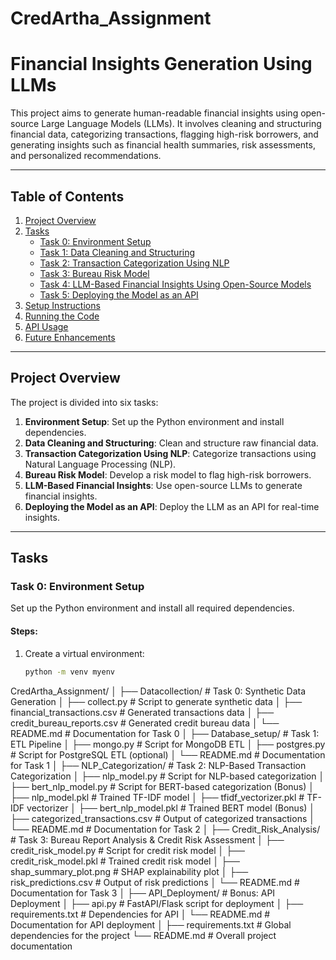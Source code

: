 # CredArtha_Assignment
# Financial Insights Generation Using LLMs

This project aims to generate human-readable financial insights using open-source Large Language Models (LLMs). It involves cleaning and structuring financial data, categorizing transactions, flagging high-risk borrowers, and generating insights such as financial health summaries, risk assessments, and personalized recommendations.

---

## Table of Contents
1. [Project Overview](#project-overview)
2. [Tasks](#tasks)
   - [Task 0: Environment Setup](#task-0-environment-setup)
   - [Task 1: Data Cleaning and Structuring](#task-1-data-cleaning-and-structuring)
   - [Task 2: Transaction Categorization Using NLP](#task-2-transaction-categorization-using-nlp)
   - [Task 3: Bureau Risk Model](#task-3-bureau-risk-model)
   - [Task 4: LLM-Based Financial Insights Using Open-Source Models](#task-4-llm-based-financial-insights-using-open-source-models)
   - [Task 5: Deploying the Model as an API](#task-5-deploying-the-model-as-an-api)
3. [Setup Instructions](#setup-instructions)
4. [Running the Code](#running-the-code)
5. [API Usage](#api-usage)
6. [Future Enhancements](#future-enhancements)

---

## Project Overview

The project is divided into six tasks:
1. **Environment Setup**: Set up the Python environment and install dependencies.
2. **Data Cleaning and Structuring**: Clean and structure raw financial data.
3. **Transaction Categorization Using NLP**: Categorize transactions using Natural Language Processing (NLP).
4. **Bureau Risk Model**: Develop a risk model to flag high-risk borrowers.
5. **LLM-Based Financial Insights**: Use open-source LLMs to generate financial insights.
6. **Deploying the Model as an API**: Deploy the LLM as an API for real-time insights.

---

## Tasks

### Task 0: Environment Setup
Set up the Python environment and install all required dependencies.

#### Steps:
1. Create a virtual environment:
   ```bash
   python -m venv myenv
   
CredArtha_Assignment/
│
├── Datacollection/                    # Task 0: Synthetic Data Generation
│   ├── collect.py                     # Script to generate synthetic data
│   ├── financial_transactions.csv     # Generated transactions data
│   ├── credit_bureau_reports.csv      # Generated credit bureau data
│   └── README.md                      # Documentation for Task 0
│
├── Database_setup/                    # Task 1: ETL Pipeline
│   ├── mongo.py                       # Script for MongoDB ETL
│   ├── postgres.py                    # Script for PostgreSQL ETL (optional)
│   └── README.md                      # Documentation for Task 1
│
├── NLP_Categorization/                # Task 2: NLP-Based Transaction Categorization
│   ├── nlp_model.py                   # Script for NLP-based categorization
│   ├── bert_nlp_model.py              # Script for BERT-based categorization (Bonus)
│   ├── nlp_model.pkl                  # Trained TF-IDF model
│   ├── tfidf_vectorizer.pkl           # TF-IDF vectorizer
│   ├── bert_nlp_model.pkl             # Trained BERT model (Bonus)
│   ├── categorized_transactions.csv   # Output of categorized transactions
│   └── README.md                      # Documentation for Task 2
│
├── Credit_Risk_Analysis/              # Task 3: Bureau Report Analysis & Credit Risk Assessment
│   ├── credit_risk_model.py           # Script for credit risk model
│   ├── credit_risk_model.pkl          # Trained credit risk model
│   ├── shap_summary_plot.png          # SHAP explainability plot
│   ├── risk_predictions.csv           # Output of risk predictions
│   └── README.md                      # Documentation for Task 3
│
├── API_Deployment/                    # Bonus: API Deployment
│   ├── api.py                         # FastAPI/Flask script for deployment
│   ├── requirements.txt               # Dependencies for API
│   └── README.md                      # Documentation for API deployment
│
├── requirements.txt                   # Global dependencies for the project
└── README.md                          # Overall project documentation